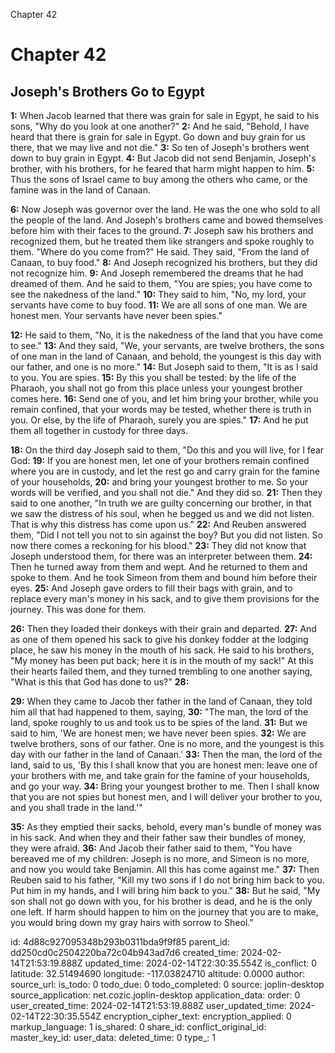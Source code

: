 Chapter 42

# Chapter 42

## Joseph's Brothers Go to Egypt

**1:** When Jacob learned that there was grain for sale in Egypt, he said to his sons, "Why do you look at one another?"
**2:** And he said, "Behold, I have heard that there is grain for sale in Egypt. Go down and buy grain for us there, that we may live and not die."
**3:** So ten of Joseph's brothers went down to buy grain in Egypt.
**4:** But Jacob did not send Benjamin, Joseph's brother, with his brothers, for he feared that harm might happen to him.
**5:** Thus the sons of Israel came to buy among the others who came, or the famine was in the land of Canaan.

**6:** Now Joseph was governor over the land. He was the one who sold to all the people of the land. And Joseph's brothers came and bowed themselves before him with their faces to the ground.
**7:** Joseph saw his brothers and recognized them, but he treated them like strangers and spoke roughly to them. "Where do you come from?" He said. They said, "From the land of Canaan, to buy food."
**8:** And Joseph recognized his brothers, but they did not recognize him.
**9:** And Joseph remembered the dreams that he had dreamed of them. And he said to them, "You are spies; you have come to see the nakedness of the land."
**10:** They said to him, "No, my lord, your servants have come to buy food.
**11:** We are all sons of one man. We are honest men. Your servants have never been spies."

**12:** He said to them, "No, it is the nakedness of the land that you have come to see."
**13:** And they said, "We, your servants, are twelve brothers, the sons of one man in the land of Canaan, and behold, the youngest is this day with our father, and one is no more."
**14:** But Joseph said to them, "It is as I said to you. You are spies.
**15:** By this you shall be tested: by the life of the Pharaoh, you shall not go from this place unless your youngest brother comes here.
**16:** Send one of you, and let him bring your brother, while you remain confined, that your words may be tested, whether there is truth in you. Or else, by the life of Pharaoh, surely you are spies."
**17:** And he put them all together in custody for three days.

**18:** On the third day Joseph said to them, "Do this and you will live, for I fear God:
**19:** If you are honest men, let one of your brothers remain confined where you are in custody, and let the rest go and carry grain for the famine of your households,
**20:** and bring your youngest brother to me. So your words will be verified, and you shall not die." And they did so.
**21:** Then they said to one another, "In truth we are guilty concerning our brother, in that we saw the distress of his soul, when he begged us and we did not listen. That is why this distress has come upon us."
**22:**  And Reuben answered them, "Did I not tell you not to sin against the boy? But you did not listen. So now there comes a reckoning for his blood."
**23:** They did not know that Joseph understood them, for there was an interpreter between them.
**24:** Then he turned away from them and wept. And he returned to them and spoke to them. And he took Simeon from them and bound him before their eyes.
**25:** And Joseph gave orders to fill their bags with grain, and to replace every man's money in his sack, and to give them provisions for the journey. This was done for them.

**26:** Then they loaded their donkeys with their grain and departed.
**27:** And as one of them opened his sack to give his donkey fodder at the lodging place, he saw his money in the mouth of his sack. He said to his brothers, "My money has been put back; here it is in the mouth of my sack!" At this their hearts failed them, and they turned trembling to one another saying, "What is this that God has done to us?"
**28:** 

**29:** When they came to Jacob ther father in the land of Canaan, they told him all that had happened to them, saying,
**30:** "The man, the lord of the land, spoke roughly to us and took us to be spies of the land.
**31:** But we said to him, 'We are honest men; we have never been spies.
**32:** We are twelve brothers, sons of our father. One is no more, and the youngest is this day with our father in the land of Canaan.'
**33:** Then the man, the lord of the land, said to us, 'By this I shall know that you are honest men: leave one of your brothers with me, and take grain for the famine of your households, and go your way.
**34:** Bring your youngest brother to me. Then I shall know that you are not spies but honest men, and I will deliver your brother to you, and you shall trade in the land.'"

**35:** As they emptied their sacks, behold, every man's bundle of money was in his sack. And when they and their father saw their bundles of money, they were afraid.
**36:** And Jacob their father said to them, "You have bereaved me of my children: Joseph is no more, and Simeon is no more, and now you would take Benjamin. All this has come against me."
**37:** Then Reuben said to his father, "Kill my two sons if I do not bring him back to you. Put him in my hands, and I will bring him back to you."
**38:** But he said, "My son shall not go down with you, for his brother is dead, and he is the only one left. If harm should happen to him on the journey that you are to make, you would bring down my gray hairs with sorrow to Sheol."


id: 4d88c927095348b293b0311bda9f9f85
parent_id: dd250cd0c2504220ba72c04b943ad7d6
created_time: 2024-02-14T21:53:19.888Z
updated_time: 2024-02-14T22:30:35.554Z
is_conflict: 0
latitude: 32.51494690
longitude: -117.03824710
altitude: 0.0000
author: 
source_url: 
is_todo: 0
todo_due: 0
todo_completed: 0
source: joplin-desktop
source_application: net.cozic.joplin-desktop
application_data: 
order: 0
user_created_time: 2024-02-14T21:53:19.888Z
user_updated_time: 2024-02-14T22:30:35.554Z
encryption_cipher_text: 
encryption_applied: 0
markup_language: 1
is_shared: 0
share_id: 
conflict_original_id: 
master_key_id: 
user_data: 
deleted_time: 0
type_: 1